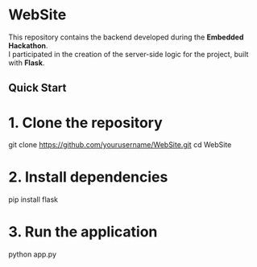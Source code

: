 # WebSite
This repository contains the backend developed during the **Embedded Hackathon**.  
I participated in the creation of the server-side logic for the project, built with **Flask**.

## Quick Start

# 1. Clone the repository
git clone https://github.com/yourusername/WebSite.git
cd WebSite

# 2. Install dependencies
pip install flask

# 3. Run the application
python app.py
